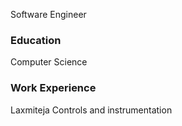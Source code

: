 Software Engineer
### Education
Computer Science

### Work Experience
Laxmiteja Controls and instrumentation
